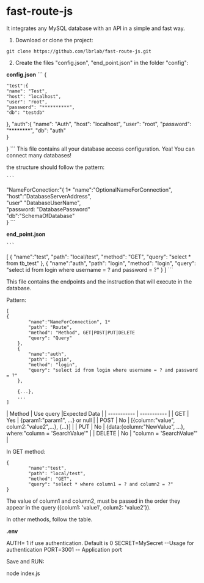 # fast-route-js
 It integrates any MySQL database with an API in a simple and fast way.



1. Download or clone the project:

`git clone https://github.com/lbrlab/fast-route-js.git`

2. Create the files "config.json", "end_point.json" in the folder "config":

**config.json**
	```
{

    "test":{
    "name": "Test",
    "host": "localhost",
    "user": "root",
    "password": "**********",
    "db": "testdb"    
},
    "auth":{
    "name": "Auth",
    "host": "localhost",
    "user": "root",
    "password": "********",
    "db": "auth"    
}

}
	```
This file contains all your database access configuration. Yea! You can connect many databases!


the structure should follow the pattern:

	```
"NameForConection:"{                          1*
    "name":"OptionalNameForConnection",       
    "host":"DatabaseServerAddress",           
    "user" "DatabaseUserName",                
    "password: "DatabasePassword"             
    "db":"SchemaOfDatabase"                   
}
	```



**end_point.json**

	```
[
{
        "name":"test",
        "path": "local/test",
        "method": "GET",
        "query": "select * from tb_test"
    },
    {
        "name":"auth",
        "path": "login",
        "method": "login",
        "query": "select id from login where username = ? and password = ?"
    }
]
	```

This file contains the endpoints and the instruction that will execute in the database.

Pattern:
```
[
{
        "name":"NameForConnection", 1*
        "path": "Route",
        "method": "Method", GET|POST|PUT|DELETE
        "query": "Query"
    },
    {
        "name":"auth",
        "path": "login",
        "method": "login",
        "query": "select id from login where username = ? and password = ?"
    },

    {...},
    ...
]
```

| Method | Use query |Expected Data |
| ----------- | ----------- |
| GET | Yes | {param1:"param1", ...} or null |
| POST | No  | [{column:"value", colum2:"value2",...}, {...}] |
| PUT | No | {data:{column:"NewValue", ...}, where:"column = 'SearchValue'" |
| DELETE | No | "column = 'SearchValue'" |



In GET method: 
```
{
        "name":"test",
        "path": "local/test",
        "method": "GET",
        "query": "select * where column1 = ? and column2 = ?"
}
```

The value of column1 and column2, must be passed in the order they appear in the query ({colum1: 'value1', colum2: 'value2'}).


In other methods, follow the table.


**.env**

AUTH= 1 if use authentication. Default is 0
SECRET=MySecret --Usage for authentication
PORT=3001 -- Application port


Save and RUN:

node index.js

